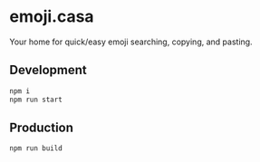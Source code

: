 # emoji.casa

Your home for quick/easy emoji searching, copying, and pasting.

## Development

```bash
npm i
npm run start
```

## Production

```bash
npm run build
```
